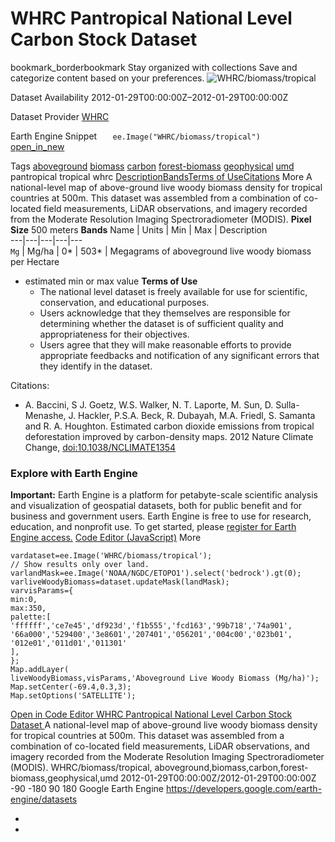  
#  WHRC Pantropical National Level Carbon Stock Dataset 
bookmark_borderbookmark Stay organized with collections  Save and categorize content based on your preferences.
![WHRC/biomass/tropical](https://developers.google.com/earth-engine/datasets/images/WHRC/WHRC_biomass_tropical_sample.png) 

Dataset Availability
    2012-01-29T00:00:00Z–2012-01-29T00:00:00Z 

Dataset Provider
     [ WHRC ](https://www.woodwellclimate.org/) 

Earth Engine Snippet
     `    ee.Image("WHRC/biomass/tropical")   ` [ open_in_new ](https://code.earthengine.google.com/?scriptPath=Examples:Datasets/WHRC/WHRC_biomass_tropical) 

Tags
     [aboveground](https://developers.google.com/earth-engine/datasets/tags/aboveground) [biomass](https://developers.google.com/earth-engine/datasets/tags/biomass) [carbon](https://developers.google.com/earth-engine/datasets/tags/carbon) [forest-biomass](https://developers.google.com/earth-engine/datasets/tags/forest-biomass) [geophysical](https://developers.google.com/earth-engine/datasets/tags/geophysical) [umd](https://developers.google.com/earth-engine/datasets/tags/umd)
pantropical
tropical
whrc
[Description](https://developers.google.com/earth-engine/datasets/catalog/WHRC_biomass_tropical#description)[Bands](https://developers.google.com/earth-engine/datasets/catalog/WHRC_biomass_tropical#bands)[Terms of Use](https://developers.google.com/earth-engine/datasets/catalog/WHRC_biomass_tropical#terms-of-use)[Citations](https://developers.google.com/earth-engine/datasets/catalog/WHRC_biomass_tropical#citations) More
A national-level map of above-ground live woody biomass density for tropical countries at 500m. This dataset was assembled from a combination of co-located field measurements, LiDAR observations, and imagery recorded from the Moderate Resolution Imaging Spectroradiometer (MODIS).
**Pixel Size** 500 meters 
**Bands**
Name | Units | Min | Max | Description  
---|---|---|---|---  
`Mg` | Mg/ha |  0*  |  503*  | Megagrams of aboveground live woody biomass per Hectare  
* estimated min or max value 
**Terms of Use**
  * The national level dataset is freely available for use for scientific, conservation, and educational purposes.
  * Users acknowledge that they themselves are responsible for determining whether the dataset is of sufficient quality and appropriateness for their objectives.
  * Users agree that they will make reasonable efforts to provide appropriate feedbacks and notification of any significant errors that they identify in the dataset.


Citations:
  * A. Baccini, S J. Goetz, W.S. Walker, N. T. Laporte, M. Sun, D. Sulla-Menashe, J. Hackler, P.S.A. Beck, R. Dubayah, M.A. Friedl, S. Samanta and R. A. Houghton. Estimated carbon dioxide emissions from tropical deforestation improved by carbon-density maps. 2012 Nature Climate Change, [doi:10.1038/NCLIMATE1354](https://doi.org/10.1038/NCLIMATE1354)


### Explore with Earth Engine
**Important:** Earth Engine is a platform for petabyte-scale scientific analysis and visualization of geospatial datasets, both for public benefit and for business and government users. Earth Engine is free to use for research, education, and nonprofit use. To get started, please [register for Earth Engine access.](https://console.cloud.google.com/earth-engine)
[Code Editor (JavaScript)](https://developers.google.com/earth-engine/datasets/catalog/WHRC_biomass_tropical#code-editor-javascript-sample) More
```
vardataset=ee.Image('WHRC/biomass/tropical');
// Show results only over land.
varlandMask=ee.Image('NOAA/NGDC/ETOPO1').select('bedrock').gt(0);
varliveWoodyBiomass=dataset.updateMask(landMask);
varvisParams={
min:0,
max:350,
palette:[
'ffffff','ce7e45','df923d','f1b555','fcd163','99b718','74a901',
'66a000','529400','3e8601','207401','056201','004c00','023b01',
'012e01','011d01','011301'
],
};
Map.addLayer(
liveWoodyBiomass,visParams,'Aboveground Live Woody Biomass (Mg/ha)');
Map.setCenter(-69.4,0.3,3);
Map.setOptions('SATELLITE');
```
[ Open in Code Editor ](https://code.earthengine.google.com/?scriptPath=Examples:Datasets/WHRC/WHRC_biomass_tropical)
[ WHRC Pantropical National Level Carbon Stock Dataset ](https://developers.google.com/earth-engine/datasets/catalog/WHRC_biomass_tropical)
A national-level map of above-ground live woody biomass density for tropical countries at 500m. This dataset was assembled from a combination of co-located field measurements, LiDAR observations, and imagery recorded from the Moderate Resolution Imaging Spectroradiometer (MODIS).
WHRC/biomass/tropical, aboveground,biomass,carbon,forest-biomass,geophysical,umd 
2012-01-29T00:00:00Z/2012-01-29T00:00:00Z
-90 -180 90 180 
Google Earth Engine
https://developers.google.com/earth-engine/datasets
  * [ ](https://doi.org/https://www.woodwellclimate.org/)
  * [ ](https://doi.org/https://developers.google.com/earth-engine/datasets/catalog/WHRC_biomass_tropical)


